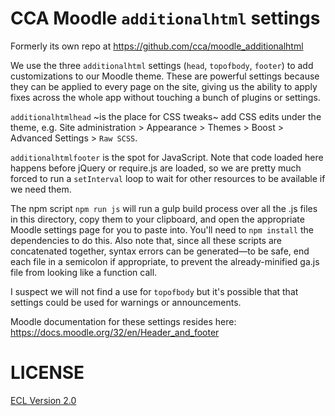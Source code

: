 # CCA Moodle `additionalhtml` settings

Formerly its own repo at https://github.com/cca/moodle_additionalhtml

We use the three `additionalhtml` settings (`head`, `topofbody`, `footer`) to add customizations to our Moodle theme. These are powerful settings because they can be applied to every page on the site, giving us the ability to apply fixes across the whole app without touching a bunch of plugins or settings.

`additionalhtmlhead` ~is the place for CSS tweaks~ add CSS edits under the theme, e.g.  Site administration > Appearance > Themes > Boost > Advanced Settings > `Raw SCSS`.

`additionalhtmlfooter` is the spot for JavaScript. Note that code loaded here happens before jQuery or require.js are loaded, so we are pretty much forced to run a `setInterval` loop to wait for other resources to be available if we need them.

The npm script `npm run js` will run a gulp build process over all the .js files in this directory, copy them to your clipboard, and open the appropriate Moodle settings page for you to paste into. You'll need to `npm install` the dependencies to do this. Also note that, since all these scripts are concatenated together, syntax errors can be generated—to be safe, end each file in a semicolon if appropriate, to prevent the already-minified ga.js file from looking like a function call.

I suspect we will not find a use for `topofbody` but it's possible that that settings could be used for warnings or announcements.

Moodle documentation for these settings resides here: https://docs.moodle.org/32/en/Header_and_footer

# LICENSE

[ECL Version 2.0](https://opensource.org/licenses/ECL-2.0)
